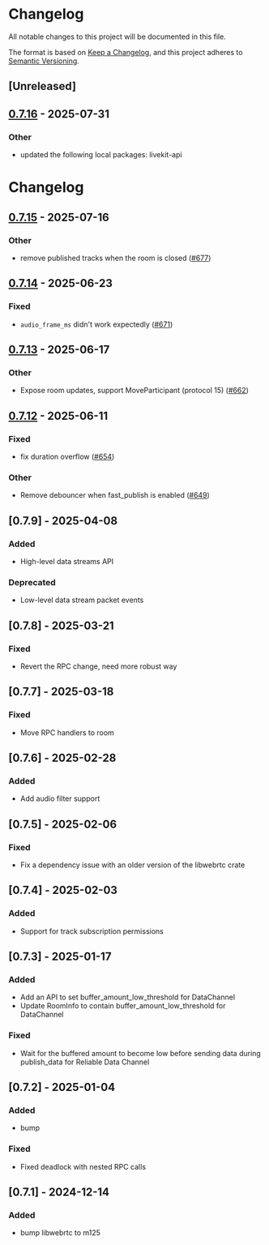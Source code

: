 # Changelog

All notable changes to this project will be documented in this file.

The format is based on [Keep a Changelog](https://keepachangelog.com/en/1.0.0/),
and this project adheres to [Semantic Versioning](https://semver.org/spec/v2.0.0.html).

## [Unreleased]

## [0.7.16](https://github.com/livekit/rust-sdks/compare/rust-sdks/livekit@0.7.15...rust-sdks/livekit@0.7.16) - 2025-07-31

### Other

- updated the following local packages: livekit-api
# Changelog

## [0.7.15](https://github.com/livekit/rust-sdks/compare/rust-sdks/livekit@0.7.14...rust-sdks/livekit@0.7.15) - 2025-07-16

### Other

- remove published tracks when the room is closed ([#677](https://github.com/livekit/rust-sdks/pull/677))

## [0.7.14](https://github.com/livekit/rust-sdks/compare/rust-sdks/livekit@0.7.13...rust-sdks/livekit@0.7.14) - 2025-06-23

### Fixed

- `audio_frame_ms` didn't work expectedly ([#671](https://github.com/livekit/rust-sdks/pull/671))

## [0.7.13](https://github.com/livekit/rust-sdks/compare/rust-sdks/livekit@0.7.12...rust-sdks/livekit@0.7.13) - 2025-06-17

### Other

- Expose room updates, support MoveParticipant (protocol 15) ([#662](https://github.com/livekit/rust-sdks/pull/662))

## [0.7.12](https://github.com/livekit/rust-sdks/compare/rust-sdks/livekit@0.7.11...rust-sdks/livekit@0.7.12) - 2025-06-11

### Fixed

- fix duration overflow ([#654](https://github.com/livekit/rust-sdks/pull/654))

### Other

- Remove debouncer when fast_publish is enabled ([#649](https://github.com/livekit/rust-sdks/pull/649))

## [0.7.9] - 2025-04-08

### Added

- High-level data streams API

### Deprecated

- Low-level data stream packet events

## [0.7.8] - 2025-03-21

### Fixed

- Revert the RPC change, need more robust way

## [0.7.7] - 2025-03-18

### Fixed

- Move RPC handlers to room

## [0.7.6] - 2025-02-28

### Added

- Add audio filter support

## [0.7.5] - 2025-02-06

### Fixed

- Fix a dependency issue with an older version of the libwebrtc crate

## [0.7.4] - 2025-02-03

### Added

- Support for track subscription permissions

## [0.7.3] - 2025-01-17

### Added

- Add an API to set buffer_amount_low_threshold for DataChannel
- Update RoomInfo to contain buffer_amount_low_threshold for DataChannel

### Fixed

- Wait for the buffered amount to become low before sending data during publish_data for Reliable Data Channel

## [0.7.2] - 2025-01-04

### Added

- bump

### Fixed

- Fixed deadlock with nested RPC calls

## [0.7.1] - 2024-12-14

### Added

- bump libwebrtc to m125
